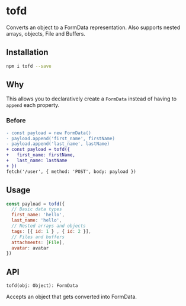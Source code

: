 # tofd

Converts an object to a FormData representation. Also supports nested arrays, objects, File and Buffers.

## Installation
```bash
npm i tofd --save
```

## Why
This allows you to declaratively create a `FormData` instead of having to `append` each property.

### Before
```diff
- const payload = new FormData()
- payload.append('first_name', firstName)
- payload.append('last_name', lastName)
+ const payload = tofd({
+   first_name: firstName,
+   last_name: lastName
+ })
fetch('/user', { method: 'POST', body: payload })
```

## Usage
```js
const payload = tofd({
  // Basic data types
  first_name: 'hello',
  last_name: 'hello',
  // Nested arrays and objects
  tags: [{ id: 1 } , { id: 2 }],
  // Files and buffers
  attachments: [File],
  avatar: avatar
})
```

## API
```
tofd(obj: Object): FormData
```
Accepts an object that gets converted into FormData.
